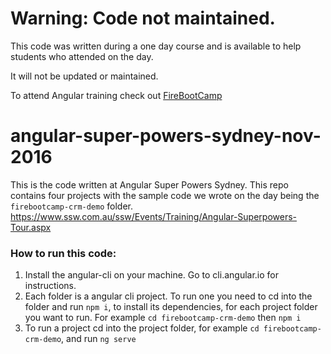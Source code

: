 # Warning: Code not maintained.

This code was written during a one day course and is available to help students who attended on the day.

It will not be updated or maintained.

To attend Angular training check out [FireBootCamp](http://firebootcamp.com)

# angular-super-powers-sydney-nov-2016

This is the code written at Angular Super Powers Sydney. This repo contains four projects with the sample code we wrote on the day being the `firebootcamp-crm-demo` folder.
https://www.ssw.com.au/ssw/Events/Training/Angular-Superpowers-Tour.aspx

### How to run this code:
1. Install the angular-cli on your machine. Go to cli.angular.io for instructions.
2. Each folder is a angular cli project. To run one you need to cd into the folder and run `npm i`, to install its dependencies, for each project folder you want to run. For example `cd firebootcamp-crm-demo` then `npm i`
3. To run a project cd into the project folder, for example `cd firebootcamp-crm-demo`, and run `ng serve`
